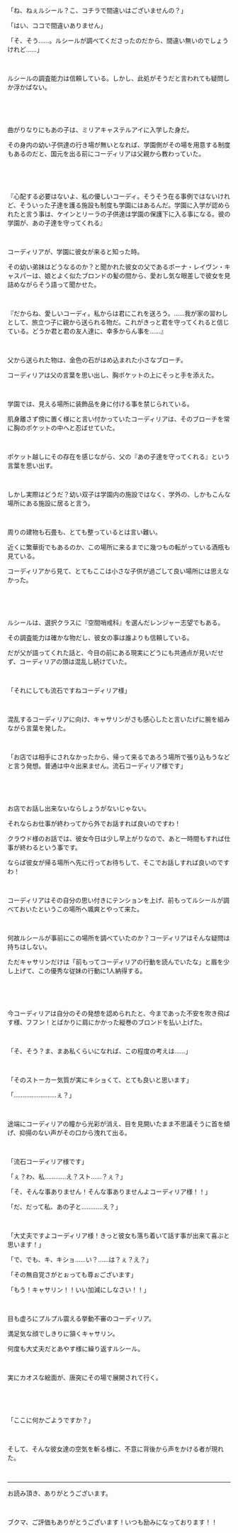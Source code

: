 「ね、ねぇルシール？こ、コチラで間違いはございませんの？」

「はい、ココで間違いありません」

「そ、そう……。ルシールが調べてくださったのだから、間違い無いのでしょうけれど……」

&nbsp;

ルシールの調査能力は信頼している。しかし、此処がそうだと言われても疑問しか浮かばない。

&nbsp;

&nbsp;

曲がりなりにもあの子は、ミリアキャステルアイに入学した身だ。

その身内の幼い子供達の行き場が無いとなれば、学園側がその場を用意する制度もあるのだと、国元を出る前にコーディリアは父親から教わっていた。

&nbsp;

&nbsp;

『心配する必要はないよ、私の優しいコーディ。そうそう在る事例ではないけれど、そういった子達を護る施設も制度も学園にはあるんだ。学園に入学が認められたと言う事は、ケインとリーラの子供達は学園の保護下に入る事になる。彼の学園が、あの子達を守ってくれる』

&nbsp;

コーディリアが、学園に彼女が来ると知った時。

その幼い弟妹はどうなるのか？と聞かれた彼女の父であるボーナ・レイヴン・キャスパーは、娘とよく似たブロンドの髪の間から、愛おし気な眼差しで彼女を見詰めながらそう語って聞かせた。

&nbsp;

『だからね、愛しいコーディ。私からは君にこれを送ろう。……我が家の習わしとして、旅立つ子に親から送られる物だ。これがきっと君を守ってくれると信じている。どうか君と君の友人達に、幸多からん事を……』

&nbsp;

父から送られた物は、金色の石がはめ込まれた小さなブローチ。

コーディリアは父の言葉を思い出し、胸ポケットの上にそっと手を添えた。

&nbsp;

学園では、見える場所に装飾品を身に付ける事を禁じられている。

肌身離さず傍に置く様にと言い付かっていたコーディリアは、そのブローチを常に胸のポケットの中へと忍ばせていた。

&nbsp;

ポケット越しにその存在を感じながら、父の『あの子達を守ってくれる』という言葉を思い出す。

&nbsp;

しかし実際はどうだ？幼い双子は学園内の施設ではなく、学外の、しかもこんな場所にある施設に居ると言う。

&nbsp;

周りの建物も石畳も、とても整っているとは言い難い。

近くに繁華街でもあるのか、この場所に来るまでに幾つもの転がっている酒瓶も見ている。

コーディリアから見て、とてもここは小さな子供が過ごして良い場所には思えなかった。

&nbsp;

&nbsp;

ルシールは、選択クラスに『空間哨戒科』を選んだレンジャー志望でもある。

その調査能力は確かな物だし、彼女の事は誰よりも信頼している。

だが父が語ってくれた話と、今目の前にある現実にどうにも共通点が見いだせず、コーディリアの頭は混乱し続けていた。

&nbsp;

「それにしても流石ですねコーディリア様」

&nbsp;

混乱するコーディリアに向け、キャサリンがさも感心したと言いたげに腕を組みながら言葉を発した。

&nbsp;

「お店では相手にされなかったから、帰って来るであろう場所で張り込もうなどと言う発想。普通は中々出来ません。流石コーディリア様です」

&nbsp;

&nbsp;

お店でお話し出来ないならしょうがないじゃない。

それならお仕事が終わってから外でお話すれば良いのですわ！

クラウド様のお話では、彼女今日は少し早上がりなので、あと一時間もすれば仕事が終わるという事です。

ならば彼女が帰る場所へ先に行ってお待ちして、そこでお話しすれば良いのですわ！

&nbsp;

コーディリアはその自分の思い付きにテンションを上げ、前もってルシールが調べておいたというこの場所へ颯爽とやって来た。

&nbsp;

何故ルシールが事前にこの場所を調べていたのか？コーディリアはそんな疑問は持ちはしない。

ただキャサリンだけは「前もってコーディリアの行動を読んでいたな」と眉を少し上げて、この優秀な従妹の行動に1人納得する。

&nbsp;

&nbsp;

今コーディリアは自分のその発想を認められたと、今まであった不安を吹き飛ばす様、フフン！とばかりに肩にかかった縦巻のブロンドを払い上げた。

&nbsp;

「そ、そう？ま、まあ私くらいになれば、この程度の考えは……」

&nbsp;

「そのストーカー気質が実にキショくて、とても良いと思います」

「……………………ぇ？」

&nbsp;

途端にコーディリアの瞳から光彩が消え、目を見開いたまま不思議そうに首を傾げ、抑揚のない声がその口から洩れて出る。

&nbsp;

「流石コーディリア様です」

「ぇ？わ、私…………え？スト……？ぇ？」

「そ、そんな事ありません！そんな事ありませんよコーディリア様！！」

「だ、だって私、あの子と…………え？」

&nbsp;

「大丈夫ですよコーディリア様！きっと彼女も落ち着いて話す事が出来て喜ぶと思います！」

「で、でも、キ、キショ……い？……は？ぇ？え？」

「その無自覚さがとぉっても尊ぉございます」

「もう！キャサリン！！いい加減にしなさい！！」

&nbsp;

目も虚ろにプルプル震える挙動不審のコーディリア。

満足気な顔でしきりに頷くキャサリン。

何度も大丈夫だとあやす様に繰り返すルシール。

&nbsp;

実にカオスな絵面が、唐突にその場で展開されて行く。

&nbsp;

&nbsp;

「ここに何かごようですか？」

&nbsp;

そして、そんな彼女達の空気を斬る様に、不意に背後から声をかける者が現れた。



&nbsp;

----------------

お読み頂き、ありがとうございます。

&nbsp;

ブクマ、ご評価もありがとうございます！いつも励みになっております！！

